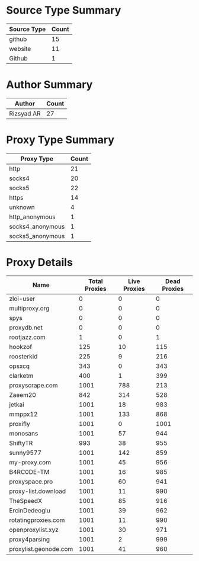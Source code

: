 # Source Type Summary

| Source Type | Count |
|-------------|-------|
| github | 15 |
| website | 11 |
| Github | 1 |


# Author Summary

| Author | Count |
|--------|-------|
| Rizsyad AR | 27 |


# Proxy Type Summary

| Proxy Type | Count |
|------------|-------|
| http | 21 |
| socks4 | 20 |
| socks5 | 22 |
| https | 14 |
| unknown | 4 |
| http_anonymous | 1 |
| socks4_anonymous | 1 |
| socks5_anonymous | 1 |


# Proxy Details

| Name | Total Proxies | Live Proxies | Dead Proxies |
|------|---------------|--------------|---------------|
| zloi-user | 0 | 0 | 0 |
| multiproxy.org | 0 | 0 | 0 |
| spys | 0 | 0 | 0 |
| proxydb.net | 0 | 0 | 0 |
| rootjazz.com | 1 | 0 | 1 |
| hookzof | 125 | 10 | 115 |
| roosterkid | 225 | 9 | 216 |
| opsxcq | 343 | 0 | 343 |
| clarketm | 400 | 1 | 399 |
| proxyscrape.com | 1001 | 788 | 213 |
| Zaeem20 | 842 | 314 | 528 |
| jetkai | 1001 | 18 | 983 |
| mmppx12 | 1001 | 133 | 868 |
| proxifly | 1001 | 0 | 1001 |
| monosans | 1001 | 57 | 944 |
| ShiftyTR | 993 | 38 | 955 |
| sunny9577 | 1001 | 142 | 859 |
| my-proxy.com | 1001 | 45 | 956 |
| B4RC0DE-TM | 1001 | 16 | 985 |
| proxyspace.pro | 1001 | 60 | 941 |
| proxy-list.download | 1001 | 11 | 990 |
| TheSpeedX | 1001 | 85 | 916 |
| ErcinDedeoglu | 1001 | 39 | 962 |
| rotatingproxies.com | 1001 | 11 | 990 |
| openproxylist.xyz | 1001 | 30 | 971 |
| proxy4parsing | 1001 | 2 | 999 |
| proxylist.geonode.com | 1001 | 41 | 960 |
